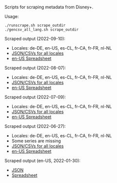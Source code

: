 Scripts for scraping metadata from Disney+.

Usage:

```
./runscrape.sh scrape_outdir
./gencsv_all_lang.sh scrape_outdir
```

Scraped output (2022-09-10):

- Locales: de-DE, en-US, es-CL, fr-CA, fr-FR, nl-NL
- [JSON/CSVs for all locales](https://drive.google.com/file/d/1aZrSjxisn_YOL30GSMVxDhbapyZaWSpb/view?usp=sharing)
- [en-US Spreadsheet](https://docs.google.com/spreadsheets/d/1X7hNw8fCgSD6HScdkaPoCDOpFAkNd6_RQYjBTEi00Qs/edit?usp=sharing)

Scraped output (2022-08-07):

- Locales: de-DE, en-US, es-CL, fr-CA, fr-FR, nl-NL
- [JSON/CSVs for all locales](https://drive.google.com/file/d/1nNBv1IFJrQAAyKgaUD-nU7wQGkBVcNGU/view?usp=sharing)
- [en-US Spreadsheet](https://docs.google.com/spreadsheets/d/1Xp7LkLFihrQck0yulAgjS0aoM7Pt3PkyIID5Kbzlmvo/edit?usp=sharing)

Scraped output (2022-07-09):
- Locales: de-DE, en-US, es-CL, fr-CA, fr-FR, nl-NL
- [JSON/CSVs for all locales](https://drive.google.com/file/d/1XFXy94Ekr76NtiUj4iQU_VF3qFr2uUph/view?usp=sharing)
- [en-US Spreadsheet](https://docs.google.com/spreadsheets/d/1j45A_hLvRBAQ06poayvEran5YzXVtJMdN_ytq8EC6R4/edit?usp=sharing)


Scraped output (2022-06-27):

- Locales: de-DE, en-US, es-CL, fr-CA, fr-FR, nl-NL
- Some series are missing
- [JSON/CSVs for all locales](https://drive.google.com/file/d/1fNH61zl_t89zRJfw48zkzT0PNDarNBuH/view?usp=sharing)
- [en-US Spreadsheet](https://docs.google.com/spreadsheets/d/1A01y1cFijAONLyOSQKp_MOawqMvNyulPH079LOVXegM/edit)


Scraped output (en-US, 2022-01-30):

- [JSON](https://drive.google.com/file/d/1fNH61zl_t89zRJfw48zkzT0PNDarNBuH/view?usp=sharing)
- [Spreadsheet](https://docs.google.com/spreadsheets/d/1A01y1cFijAONLyOSQKp_MOawqMvNyulPH079LOVXegM/edit)

